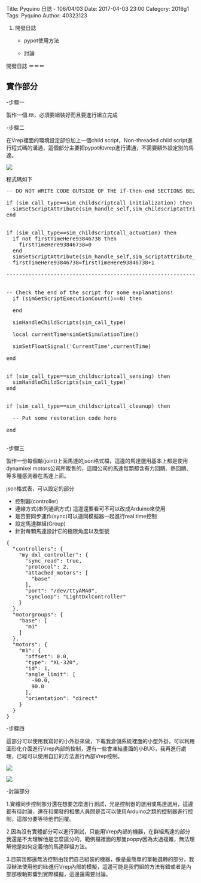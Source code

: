 Title: Pyquino 日誌 - 106/04/03
Date: 2017-04-03 23:00
Category: 2016g1
Tags: Pyquino
Author: 40323123


1. 開發日誌
    
    * pypot使用方法
    
    * 討論
    
<!-- PELICAN_END_SUMMARY -->

開發日誌
＝＝＝

實作部分
---

-步驟一

製作一個.ttt，必須要組裝好而且要進行組立完成

-步驟二

在Vrep裡面的環境設定部份加上一個child script，Non-threaded child script進行程式碼的溝通，這個部分主要把pypot和vrep進行溝通，不需要額外設定別的馬達。

![](https://github.com/coursemdetw/project_site_files/blob/gh-pages/files/pyquino/plugin/addnew.PNG?raw=true)

程式碼如下

<pre class="brush: Lua">
-- DO NOT WRITE CODE OUTSIDE OF THE if-then-end SECTIONS BELOW!!

if (sim_call_type==sim_childscriptcall_initialization) then
  simSetScriptAttribute(sim_handle_self,sim_childscriptattribute_automaticcascadingcalls,false)
end


if (sim_call_type==sim_childscriptcall_actuation) then
  if not firstTimeHere93846738 then
    firstTimeHere93846738=0
  end
  simSetScriptAttribute(sim_handle_self,sim_scriptattribute_executioncount,firstTimeHere93846738)
  firstTimeHere93846738=firstTimeHere93846738+1

------------------------------------------------------------------------------


-- Check the end of the script for some explanations!
  if (simGetScriptExecutionCount()==0) then

  end

  simHandleChildScripts(sim_call_type)

  local currentTime=simGetSimulationTime()

  simSetFloatSignal('CurrentTime',currentTime)

end


if (sim_call_type==sim_childscriptcall_sensing) then
  simHandleChildScripts(sim_call_type)
end


if (sim_call_type==sim_childscriptcall_cleanup) then

  -- Put some restoration code here

end

</pre>

-步驟三

製作一份每個軸(joint)上面馬達的json格式檔，這邊的馬達選用基本上都是使用dynamixel motors公司所販售的，這間公司的馬達每顆都含有力回饋、熱回饋、等多種感測器在馬達上面。

json格式表，可以設定的部分

<ul>
<li>控制器(controller)
<li>連線方式(串列通訊方式)  這邊還要看可不可以改成Arduino來使用
<li>是否要同步運作(sync)可以連同模擬器一起進行real time控制
<li>設定馬達群組(Group)
<li>針對每顆馬達設計它的極限角度以及型號
</ul>

<pre class="brush: python">
{
  "controllers": {
    "my_dxl_controller": {
      "sync_read": true,
      "protocol": 2,
      "attached_motors": [
        "base"
      ],
      "port": "/dev/ttyAMA0",
      "syncloop": "LightDxlController"
    }
  },
  "motorgroups": {
    "base": [
      "m1"
    ]
  },
  "motors": {
    "m1": {
      "offset": 0.0,
      "type": "XL-320",
      "id": 1,
      "angle_limit": [
        -90.0,
        90.0
      ],
      "orientation": "direct"
    }
  }
}
</pre>

-步驟四

這部分可以使用我寫好的小外掛來做，下載我倉儲系統裡面的小型外掛，可以利用圖形化介面進行Vrep內部的控制，還有一些會凍結畫面的小BUG，我再進行處理，已經可以使用自訂的方法進行內部Vrep控制。

![](https://github.com/coursemdetw/project_site_files/blob/gh-pages/files/pyquino/plugin/gui.PNG?raw=true)

![](https://github.com/coursemdetw/project_site_files/blob/gh-pages/files/pyquino/plugin/45angle.PNG?raw=true)

-討論部分

1.實體同步控制部分還在想要怎麼進行測試，光是控制器的選用或馬達選用，這邊都有待討論，還在和開發的相關人員問是否可以使用Arduino之類的控制器進行控制，這部分要等待他們回覆。

2.因為沒有實體部分可以進行測試，只能用Vrep內部的機器，在群組馬達的部分我還是不太理解他是怎麼區分的，範例檔裡面的那隻poppy因為太過複雜，無法理解他是如何定義他的馬達群組方法。

3.目前我都還無法控制由我們自己組裝的機器，像是最簡單的單軸選轉的部分，我沒辦法使用他的lib進行Vrep內部的模擬，這邊可能是我們組的方法有錯或者是內部那根軸影響到實際模擬，這邊還需要討論。




